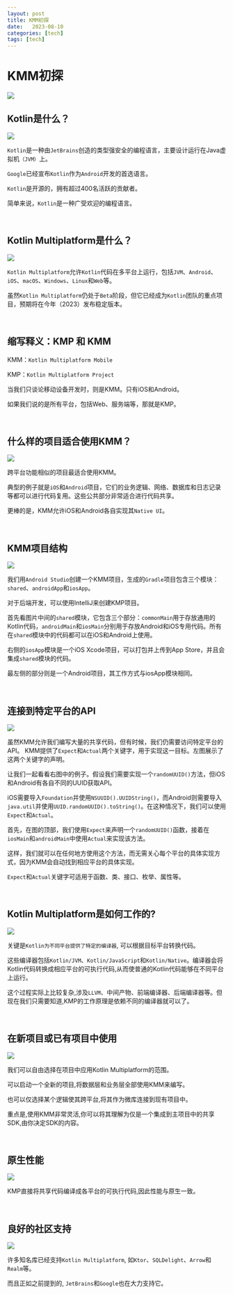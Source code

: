```yaml
---
layout: post
title: KMM初探
date:   2023-08-10
categories: [tech]
tags: [tech]
---
```


# KMM初探


![](../assets/kmm/0.png)


## Kotlin是什么？


![](../assets/kmm/1.svg)

`Kotlin`是一种由`JetBrains`创造的类型强安全的编程语言，主要设计运行在Java虚拟机`（JVM）`上。

`Google`已经宣布`Kotlin`作为`Android`开发的首选语言。

`Kotlin`是开源的，拥有超过400名活跃的贡献者。

简单来说，`Kotlin`是一种广受欢迎的编程语言。

<br>

## Kotlin Multiplatform是什么？

![](../assets/kmm/2.svg)

`Kotlin Multiplatform`允许`Kotlin`代码在多平台上运行，包括`JVM`、`Android`、`iOS`、`macOS`、`Windows`、`Linux`和`Web`等。

虽然`Kotlin Multiplatform`仍处于`Beta`阶段，但它已经成为`Kotlin`团队的重点项目，预期将在今年（2023）发布稳定版本。

<br>

## 缩写释义：KMP 和 KMM

KMM：`Kotlin Multiplatform Mobile`

KMP：`Kotlin Multiplatform Project`


当我们只谈论移动设备开发时，则是KMM。只有iOS和Android。

如果我们说的是所有平台，包括Web、服务端等，那就是KMP。

<br>

## 什么样的项目适合使用KMM？

![](../assets/kmm/3.svg)

跨平台功能相似的项目最适合使用KMM。

典型的例子就是`iOS`和`Android`项目，它们的业务逻辑、网络、数据库和日志记录等都可以进行代码复用。这些公共部分非常适合进行代码共享。

更棒的是，KMM允许iOS和Android各自实现其`Native UI`。

<br>

## KMM项目结构

![](../assets/kmm/4.png)

我们用`Android Studio`创建一个KMM项目，生成的`Gradle`项目包含三个模块：`shared`、`androidApp`和`iosApp`。

对于后端开发，可以使用IntelliJ来创建KMP项目。

首先看图片中间的`shared`模块，它包含三个部分：`commonMain`用于存放通用的Kotlin代码，`androidMain`和`iosMain`分别用于存放Android和iOS专用代码。所有在`shared`模块中的代码都可以在iOS和Android上使用。

右侧的`iosApp`模块是一个iOS Xcode项目，可以打包并上传到App Store，并且会集成`shared`模块的代码。

最左侧的部分则是一个Android项目，其工作方式与iosApp模块相同。

<br>

## 连接到特定平台的API

![](../assets/kmm/7.png)

虽然KMM允许我们编写大量的共享代码，但有时候，我们仍需要访问特定平台的API。
KMM提供了`Expect`和`Actual`两个关键字，用于实现这一目标。左图展示了这两个关键字的声明。

让我们一起看看右图中的例子。假设我们需要实现一个`randomUUID()`方法，但iOS和Android有各自不同的UUID获取API。

iOS需要导入`Foundation`并使用`NSUUID().UUIDString()`，而Android则需要导入`java.util`并使用`UUID.randomUUID().toString()`。在这种情况下，我们可以使用`Expect`和`Actual`。

首先，在图的顶部，我们使用`Expect`来声明一个`randomUUID()`函数，接着在`iosMain`和`androidMain`中使用`Actual`来实现该方法。

这样，我们就可以在任何地方使用这个方法，而无需关心每个平台的具体实现方式，因为KMM会自动找到相应平台的具体实现。

`Expect`和`Actual`关键字可适用于函数、类、接口、枚举、属性等。

<br>

## Kotlin Multiplatform是如何工作的?

![](../assets/kmm/8-0.png)

关键是`Kotlin为不同平台提供了特定的编译器`, 可以根据目标平台转换代码。

这些编译器包括`Kotlin/JVM`、`Kotlin/JavaScript`和`Kotlin/Native`。编译器会将Kotlin代码转换成相应平台的可执行代码,从而使普通的Kotlin代码能够在不同平台上运行。

这个过程实际上比较复杂,涉及`LLVM`、中间产物、前端编译器、后端编译器等。但现在我们只需要知道,KMP的工作原理是依赖不同的编译器就可以了。

<br>

## 在新项目或已有项目中使用

![](../assets/kmm/9.svg)

我们可以自由选择在项目中应用Kotlin Multiplatform的范围。

可以启动一个全新的项目,将数据层和业务层全部使用KMM来编写。

也可以仅选择某个逻辑使其跨平台,将其作为微库连接到现有项目中。

重点是,使用KMM非常灵活,你可以将其理解为仅是一个集成到主项目中的共享SDK,由你决定SDK的内容。

<br>

## 原生性能

![](../assets/kmm/10.png)

KMP直接将共享代码编译成各平台的可执行代码,因此性能与原生一致。

<br>

## 良好的社区支持

![](../assets/kmm/13.svg)

许多知名库已经支持`Kotlin Multiplatform`, 如`Ktor`、`SQLDelight`、`Arrow`和`Realm`等。

而且正如之前提到的, `JetBrains`和`Google`也在大力支持它。


